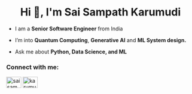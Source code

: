 <h1 align="center">Hi 👋, I'm Sai Sampath Karumudi</h1>



- I am a **Senior Software Engineer** from India

- I’m into **Quantum Computing**, **Generative AI** and **ML System design.**

- Ask me about **Python, Data Science, and ML**


<h3 align="left">Connect with me:</h3>
<p align="left">
<a href="https://twitter.com/saisampath_dev" target="blank"><img align="center" src="https://raw.githubusercontent.com/rahuldkjain/github-profile-readme-generator/master/src/images/icons/Social/twitter.svg" alt="saisampath_dev" height="30" width="40" /></a>
<a href="https://linkedin.com/in/karumudi" target="blank"><img align="center" src="https://raw.githubusercontent.com/rahuldkjain/github-profile-readme-generator/master/src/images/icons/Social/linked-in-alt.svg" alt="karumudi" height="30" width="40" /></a>
</p>



